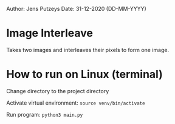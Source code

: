 Author: Jens Putzeys
Date: 31-12-2020 (DD-MM-YYYY)

# Image Interleave
Takes two images and interleaves their pixels to form one image.

# How to run on Linux (terminal)
Change directory to the project directory

Activate virtual environment: `source venv/bin/activate`

Run program: `python3 main.py`

